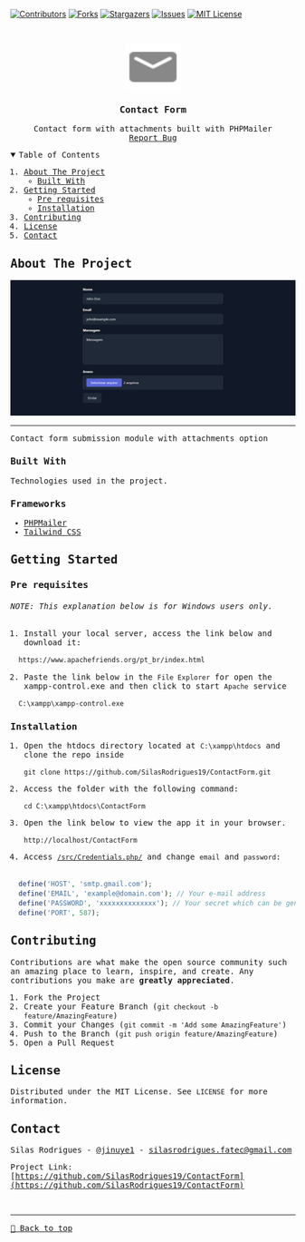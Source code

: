 [![Contributors][contributors-shield]][contributors-url]
[![Forks][forks-shield]][forks-url]
[![Stargazers][stars-shield]][stars-url]
[![Issues][issues-shield]][issues-url]
[![MIT License][license-shield]][license-url]

<!-- PROJECT LOGO -->
<br />
<samp>
<p align="center">
  <a href="https://github.com/SilasRodrigues19/ContactForm">
    <img src="./public/logo.svg" alt="Logo" width="100" height="80">
  </a>

  <h3 align="center">Contact Form</h3>

  <p align="center">
    Contact form with attachments built with PHPMailer
    <br />
    <a href="https://github.com/SilasRodrigues19/ContactForm/issues">Report Bug</a>
  </p>
</p>

<!-- TABLE OF CONTENTS -->
<details open="open">
  <summary>Table of Contents</summary>
  <ol>
    <li>
      <a href="#about-the-project">About The Project</a>
      <ul>
        <li><a href="#built-with">Built With</a></li>
      </ul>
    </li>
    <li>
      <a href="#getting-started">Getting Started</a>
      <ul>
        <li><a href="#pre-requisites">Pre requisites</a></li>
        <li><a href="#installation">Installation</a></li>
      </ul>
    </li>
    <li><a href="#contributing">Contributing</a></li>
    <li><a href="#license">License</a></li>
    <li><a href="#contact">Contact</a></li>
  </ol>
</details>

<!-- ABOUT THE PROJECT -->

## About The Project

[![Preview][product-screenshot]](#)<hr>

Contact form submission module with attachments option


### Built With

Technologies used in the project.

### Frameworks

- [PHPMailer](https://github.com/PHPMailer/PHPMailer)
- [Tailwind CSS](https://tailwindcss.com)

<!-- GETTING STARTED -->

## Getting Started

### Pre requisites

###### NOTE: This explanation below is for Windows users only.

1. Install your local server, access the link below and download it:

```sh
  https://www.apachefriends.org/pt_br/index.html
```

2. Paste the link below in the `File Explorer` for open the xampp-control.exe and then click to start `Apache` service

```sh
  C:\xampp\xampp-control.exe
```

### Installation

1. Open the htdocs directory located at `C:\xampp\htdocs` and clone the repo inside
   ```git
   git clone https://github.com/SilasRodrigues19/ContactForm.git
   ```
2. Access the folder with the following command: 
    ```git
    cd C:\xampp\htdocs\ContactForm
    ```
3. Open the link below to view the app it in your browser.
   ```git
   http://localhost/ContactForm
   ```

4. Access [`/src/Credentials.php/`](https://github.com/SilasRodrigues19/ContactForm/blob/main/src/Credentials.php) and change `email` and `password`:

```php

  define('HOST', 'smtp.gmail.com');
  define('EMAIL', 'example@domain.com'); // Your e-mail address
  define('PASSWORD', 'xxxxxxxxxxxxxx'); // Your secret which can be generated in the following URL -> https://myaccount.google.com/apppasswords
  define('PORT', 587);
```

<!-- CONTRIBUTING -->

## Contributing

Contributions are what make the open source community such an amazing place to learn, inspire, and create. Any contributions you make are **greatly appreciated**.

1. Fork the Project
2. Create your Feature Branch (`git checkout -b feature/AmazingFeature`)
3. Commit your Changes (`git commit -m 'Add some AmazingFeature'`)
4. Push to the Branch (`git push origin feature/AmazingFeature`)
5. Open a Pull Request

<!-- LICENSE -->

## License

Distributed under the MIT License. See `LICENSE` for more information.

<!-- CONTACT -->

## Contact

Silas Rodrigues - [@jinuye1](https://twitter.com/jinuye1) - silasrodrigues.fatec@gmail.com

Project Link: [https://github.com/SilasRodrigues19/ContactForm](https://github.com/SilasRodrigues19/ContactForm) <br>

<!-- MARKDOWN LINKS & IMAGES -->
<!-- https://www.markdownguide.org/basic-syntax/#reference-style-links -->

[contributors-shield]: https://img.shields.io/github/contributors/SilasRodrigues19/ContactForm.svg?style=for-the-badge
[contributors-url]: https://github.com/SilasRodrigues19/ContactForm/graphs/contributors
[forks-shield]: https://img.shields.io/github/forks/SilasRodrigues19/ContactForm.svg?style=for-the-badge
[forks-url]: https://github.com/SilasRodrigues19/ContactForm/network/members
[stars-shield]: https://img.shields.io/github/stars/SilasRodrigues19/ContactForm.svg?style=for-the-badge
[stars-url]: https://github.com/SilasRodrigues19/ContactForm/stargazers
[issues-shield]: https://img.shields.io/github/issues/SilasRodrigues19/ContactForm.svg?style=for-the-badge
[issues-url]: https://github.com/SilasRodrigues19/ContactForm/issues
[license-shield]: https://img.shields.io/github/license/SilasRodrigues19/ContactForm.svg?style=for-the-badge
[license-url]: https://github.com/SilasRodrigues19/ContactForm/blob/master/LICENSE
[license-url]: https://github.com/SilasRodrigues19/ContactForm/blob/master/LICENSE.txt
[product-screenshot]: ./public/screenshots/preview.png

<br><hr>
[🔼 Back to top](#Contact-Form)